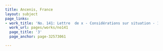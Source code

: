 ```yaml
---
title: Ancenis, France
layout: subject
page_links:
- work_title: 'No. 141: Lettre  de x - Considérations sur situation - 1781/09/30'
  work_url: pages/works/no141
  page_title: '3'
  page_anchor: page-32573061

---
```

